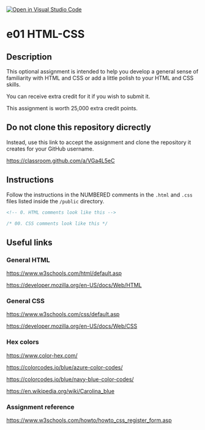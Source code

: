 [![Open in Visual Studio Code](https://classroom.github.com/assets/open-in-vscode-c66648af7eb3fe8bc4f294546bfd86ef473780cde1dea487d3c4ff354943c9ae.svg)](https://classroom.github.com/online_ide?assignment_repo_id=7692437&assignment_repo_type=AssignmentRepo)
# e01 HTML-CSS

## Description 

This optional assignment is intended to help you develop a general sense of familiarity with HTML and CSS or add a little polish to your HTML and CSS skills.

You can receive extra credit for it if you wish to submit it.

This assignment is worth 25,000 extra credit points.

## Do not clone this repository dicrectly

Instead, use this link to accept the assignment and clone the repository it creates for your GitHub username.

https://classroom.github.com/a/VGa4L5eC

## Instructions

Follow the instructions in the NUMBERED comments in the `.html` and `.css` files listed inside the `/public` directory.

```html
<!-- 0. HTML comments look like this -->
```

```css
/* 00. CSS comments look like this */
```

## Useful links

### General HTML 

https://www.w3schools.com/html/default.asp

https://developer.mozilla.org/en-US/docs/Web/HTML

### General CSS

https://www.w3schools.com/css/default.asp

https://developer.mozilla.org/en-US/docs/Web/CSS

### Hex colors

https://www.color-hex.com/

https://colorcodes.io/blue/azure-color-codes/

https://colorcodes.io/blue/navy-blue-color-codes/

https://en.wikipedia.org/wiki/Carolina_blue

### Assignment reference

https://www.w3schools.com/howto/howto_css_register_form.asp
